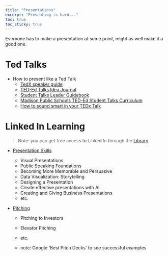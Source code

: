 ```yaml
---
title: "Presentations"
excerpt: "Presenting is hard..."
toc: true
toc_sticky: true
---
```


Everyone has to make a presentation at some point, might as well make it a good one.

# Ted Talks
- How to present like a Ted Talk
  - [TedX speaker guide](https://storage.ted.com/tedx/manuals/tedx_speaker_guide.pdf)
  - [TED-Ed Talks Idea Journal](https://archive.org/details/tedtalksideajournal)
  - [Student Talks Leader Guidebook](https://tedxigualada.com/wp-content/uploads/2024/04/TED-Ed_Guidebook_Web_042922.pdf)
  - [Madison Public Schools TED-Ed Student Talks Curriculum](https://core-docs.s3.amazonaws.com/documents/asset/uploaded_file/1525975/Cycle_-_TED-Ed_Student_Talks_Curriculum_2021.pdf)
  - [How to sound smart in your TEDx Talk](https://www.youtube.com/watch?v=8S0FDjFBj8o)


# Linked In Learning
  > Note: you can get free access to Linked In through the [Library](../2024-07-01-tools/#calgary-public-library)
  
  - [Presentation Skills](https://www.linkedin.com/learning/search?keywords=presentations)
    - Visual Presentations
    - Public Speaking Foundations
    - Becoming More Memorable and Persuasive
    - Data Visualization: Storytelling
    - Designing a Presentation
    - Create effective presentations with AI
    - Creating and Giving Business Presentations
    - etc.

  - [Pitching](https://www.linkedin.com/learning/search?keywords=pitch)
    - Pitching to Investors
    - Elevator Pitching
    - etc.

    - note: Google 'Best Pitch Decks' to see successful examples